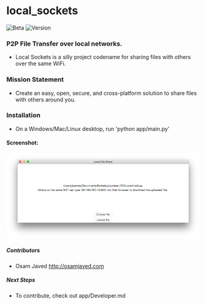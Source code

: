 # local_sockets
![Beta](https://img.shields.io/badge/Status-Alpha-yellowgreen.svg?style=flat "Alpha")
![Version](https://img.shields.io/badge/Version-0.0-yellowgreen.svg)


### P2P File Transfer over local networks.  

* Local Sockets is a silly project codename for sharing files with others over the same WiFi.   

### Mission Statement
* Create an easy, open, secure, and cross-platform solution to share files with others around you.  

### Installation
* On a Windows/Mac/Linux desktop, run 'python app/main.py'

#### Screenshot:
![app screenshot](marketing/screenshots/Local_Sockets_Screenshot.png)

##### Contributors

* Osam Javed <http://osamjaved.com>


##### Next Steps
* To contribute, check out app/Developer.md
